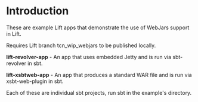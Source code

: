 Introduction
============

These are example Lift apps that demonstrate the use of WebJars support in Lift.

Requires Lift branch tcn_wip_webjars to be published locally.

**lift-revolver-app** - An app that uses embedded Jetty and is run via sbt-revolver in sbt.

**lift-xsbtweb-app** - An app that produces a standard WAR file and is run via xsbt-web-plugin in sbt.

Each of these are individual sbt projects, run sbt in the example's directory.

